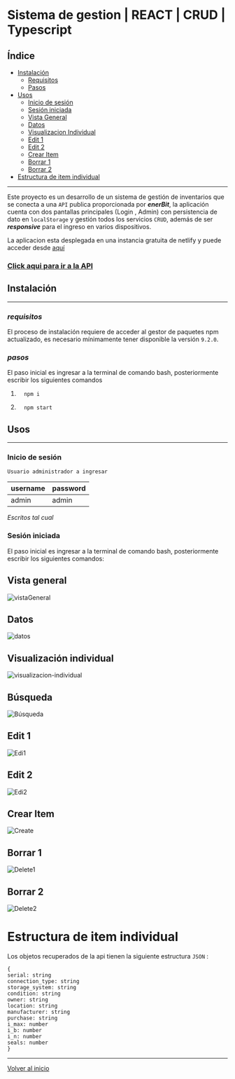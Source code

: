 # Sistema de gestion | REACT | CRUD | Typescript

## Índice

- [Instalación](#instalación)
  - [Requisitos](#Requisitos)
  - [Pasos](#Pasos)
- [Usos](#usos)
  - [Inicio de sesión](#inicio-de-sesión)
  - [Sesión iniciada](#sesión-iniciada)
  - [Vista General](#vista-general)
  - [Datos](#datos)
  - [Visualizacion Individual](#visualización-individual)
  - [Edit 1](#edit-1)
  - [Edit 2](#edit-2)
  - [Crear Item](#crear-item)
  - [Borrar 1](#borrar-1)
  - [Borrar 2](#borrar-2)
- [Estructura de item individual](#estructura-de-item-individual)

---

Este proyecto es un desarrollo de un sistema de gestión de inventarios que se conecta a una `API` publica proporcionada por **_enerBit_**, la aplicación cuenta con dos pantallas principales (Login , Admin) con persistencia de dato en `localStorage` y gestión todos los servicios `CRUD`, además de ser **_responsive_** para el ingreso en varios dispositivos.

La aplicacion esta desplegada en una instancia gratuita de netlify y puede acceder desde [aquí](https://main--fancy-brigadeiros-ed396f.netlify.app/)

### [Click aqui para ir a la API](https://ops.enerbit.dev/learning/docs#/)

## **Instalación**

---

### _requisitos_

El proceso de instalación requiere de acceder al gestor de paquetes npm actualizado, es necesario mínimamente tener disponible la versión `9.2.0`.

### _pasos_

El paso inicial es ingresar a la terminal de comando bash, posteriormente escribir los siguientes comandos

1.       npm i

2.       npm start

## **Usos**

---

### **Inicio de sesión**

    Usuario administrador a ingresar

| username | password |
| -------- | -------- |
| admin    | admin    |

_Escritos tal cual_

### **Sesión iniciada**

El paso inicial es ingresar a la terminal de comando bash, posteriormente escribir los siguientes comandos:

## Vista general

![vistaGeneral](https://i.imgur.com/e3P4vBZ.png)

## Datos

![datos](https://i.imgur.com/w1OkT9u.png)

## Visualización individual

![visualizacion-individual](https://i.imgur.com/BS9VceR.gif)

## Búsqueda

![Búsqueda](https://i.imgur.com/dZpxkuu.gif)

## Edit 1

![Edi1](https://i.imgur.com/jtK6iTg.gif)

## Edit 2

![Edi2](https://i.imgur.com/MuZrCzH.gif)

## Crear Item

![Create](https://i.imgur.com/MuZrCzH.gif)

## Borrar 1

![Delete1](https://i.imgur.com/GBnUehh.gif)

## Borrar 2

![Delete2](https://i.imgur.com/kkOMgIM.gif)

# Estructura de item individual

Los objetos recuperados de la api tienen la siguiente estructura `JSON` :

    {
    serial: string
    connection_type: string
    storage_system: string
    condition: string
    owner: string
    location: string
    manufacturer: string
    purchase: string
    i_max: number
    i_b: number
    i_n: number
    seals: number
    }

---

[Volver al inicio](#índice)

